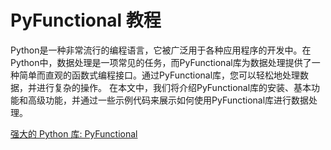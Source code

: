 # PyFunctional 教程

<show-structure depth="3"/>

Python是一种非常流行的编程语言，它被广泛用于各种应用程序的开发中。在Python中，数据处理是一项常见的任务，而PyFunctional库为数据处理提供了一种简单而直观的函数式编程接口。通过PyFunctional库，您可以轻松地处理数据，并进行复杂的操作。
在本文中，我们将介绍PyFunctional库的安装、基本功能和高级功能，并通过一些示例代码来展示如何使用PyFunctional库进行数据处理。



<seealso>
<category ref="ref_docs">
    <a href="https://mp.weixin.qq.com/s/I8oj5MYeJyQoPaQgGZJMcw">强大的 Python 库: PyFunctional</a>
</category>
<category ref="ref_github">
</category>
<category ref="ref_issues">
</category>
<category ref="ref_hf">
</category>
<category ref="ref_ms">
</category>
</seealso>

